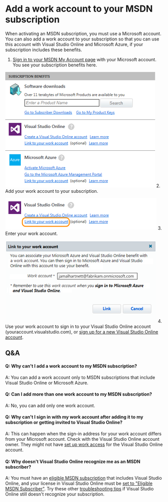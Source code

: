 <properties
	pageTitle="Add a work account to your MSDN subscription"
  description="Add a work account to your MSDN subscription"
  services="visual-studio-online"
  documentationCenter = ""
  authors="terryaustin"
  manager="terryaustin"
  editor="terryaustin" /> 

# Add a work account to your MSDN subscription


When activating an MSDN subscription, you must use a Microsoft account. You can also 
add a work account to your subscription so that you can use this account with Visual 
Studio Online and Microsoft Azure, if your subscription includes these benefits.


1. [Sign in to your MSDN My Account page](https://msdn.microsoft.com/subscriptions/manage/) 
with your Microsoft account. You see your subscription benefits here.



![Review your subscription benefits](./media/link-msdn-subscription-to-organizational-account-vs/SubscriptionBenefitsWorkAccount.png)
2. Add your work account to your subscription.



![Link your work account to your subscription](./media/link-msdn-subscription-to-organizational-account-vs/LinkSubscriptionWorkAccount.png)
3. Enter your work account.



![Enter your work account email address](./media/link-msdn-subscription-to-organizational-account-vs/EnterWorkAccount.png)
4. Use your work account to sign in to your Visual Studio Online 
account (youraccount.visualstudio.com), or 
[sign up for a new Visual Studio Online account](http://go.microsoft.com/fwlink/?LinkId=307137).

## Q&amp;A

#### Q:  Why can't I add a work account to my MSDN subscription?


A:  You can add a work account only to MSDN subscriptions that include Visual Studio 
Online or Microsoft Azure.


#### Q:  Can I add more than one work account to my MSDN subscription?


A:  No, you can add only one work account.


#### Q:  Why can't I sign in with my work account after adding it to my subscription or getting invited to Visual Studio Online?


A:  This can happen when the sign-in address for your work account differs from your 
Microsoft account. Check with the Visual Studio Online account owner. They might not 
have [set up work access](../manage-organization-access-for-your-account-vs.md)
for the Visual Studio Online account.


#### Q:  Why doesn't Visual Studio Online recognize me as an MSDN subscriber?


A:  You must have an [eligible MSDN subscription](../assign-licenses-to-users-vs.md#EligibleMSDNSubscriptions)
that includes Visual Studio Online, and your license in Visual Studio Online must be
[set to "Eligible MSDN Subscriber"](../assign-licenses-to-users-vs.md). Try these other 
[troubleshooting tips](http://blogs.msdn.com/b/visualstudioalm/archive/2014/03/19/visual-studio-online-best-practices-troubleshooting-issues-with-the-quot-eligible-msdn-subscriber-license-type.aspx) 
if Visual Studio Online still doesn't recognize your subscription.
